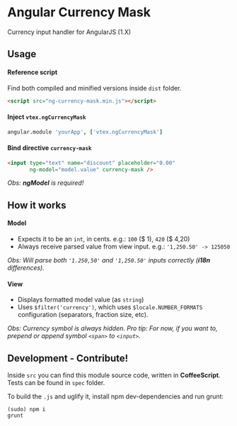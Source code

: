 # Angular Currency Mask
Currency input handler for AngularJS (1.X)

## Usage

#### Reference script

Find both compiled and minified versions inside `dist` folder.

```html
<script src="ng-currency-mask.min.js"></script>
```

#### Inject `vtex.ngCurrencyMask`

```coffeescript
angular.module 'yourApp', ['vtex.ngCurrencyMask']
```

#### Bind directive `currency-mask`

```html
<input type="text" name="discount" placeholder="0.00"
       ng-model="model.value" currency-mask />
```
*Obs: __ngModel__ is required!*

## How it works

#### Model

 - Expects it to be an `int`, in cents. e.g.: `100` ($ 1), `420` ($ 4,20)
 - Always receive parsed value from view input. e.g.: `'1,250.50' -> 125050`

*Obs: Will parse both `'1.250,50'` and `'1,250.50'` inputs correctly (__i18n__ differences).*


#### View

 - Displays formatted model value (as `string`)
 - Uses `$filter('currency')`, which uses `$locale.NUMBER_FORMATS` configuration (separators, fraction size, etc).

*Obs: Currency symbol is always hidden.*
*Pro tip: For now, if you want to, prepend or append symbol `<span>` to `<input>`.*

## Development - Contribute!

Inside `src` you can find this module source code, written in **CoffeeScript**.
Tests can be found in `spec` folder.

To build the `.js` and uglify it, install npm dev-dependencies and run grunt:

    (sudo) npm i
    grunt

